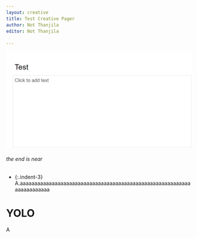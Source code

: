 ```yaml
---
layout: creative
title: Test Creative Pager
author: Not Thanjila
editor: Not Thanjila

---
```

![](/uploads/delete.PNG)

###### the end is near

* {:.indent-3} A.aaaaaaaaaaaaaaaaaaaaaaaaaaaaaaaaaaaaaaaaaaaaaaaaaaaaaaaaaaaaaaaaaaaaaaa

# YOLO  

  A